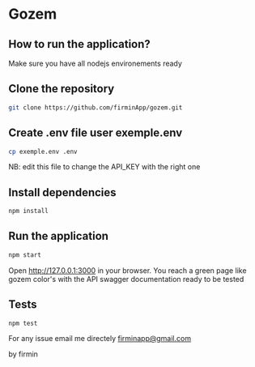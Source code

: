 # Gozem

 ## How to run the application?

Make sure you have all nodejs environements ready

## Clone the repository

```sh
git clone https://github.com/firminApp/gozem.git

```
## Create .env file user exemple.env

```sh
cp exemple.env .env

```
NB: edit this file to change the API_KEY with the right one

## Install dependencies

```sh
npm install
```


## Run the application

```sh
npm start
```

Open http://127.0.0.1:3000 in your browser.
You reach  a green page like gozem color's with the API swagger documentation ready to be tested


## Tests

```sh
npm test
```
For any issue email me directely firminapp@gmail.com

by firmin
